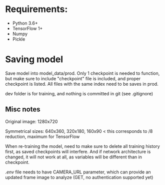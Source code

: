 Requirements:
=============

 * Python 3.6+
 * TensorFlow 1+
 * Numpy
 * Pickle

Saving model
============

Save model into model_data/prod. Only 1 checkpoint is needed to function, but make sure to include "checkpoint" file is included, and proper checkpoint is listed. All files with the same index need to be saves in prod.

dev folder is for training, and nothing is committed in git (see .gitignore)

Misc notes
----------

Original image: 1280x720

Symmetrical sizes: 640x360, 320x180, 160x90 < this corresponds to /8 reduction, maximum for TensorFlow

When re-training the model, need to make sure to delete all training history first, as saved checkpoints will interfere.
And if network architecture is changed, it will not work at all, as variables will be different than in checkpoint.

*.env* file needs to have CAMERA_URL parameter, which can provide an updated frame image to analyze (GET, no authentication supported yet)
